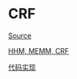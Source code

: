 # CRF

[Source](https://allenwind.github.io/blog/13527/)

[HHM, MEMM, CRF](https://allenwind.github.io/blog/13551/)

[代码实现](https://github.com/allenwind/tensorflow-crf)
